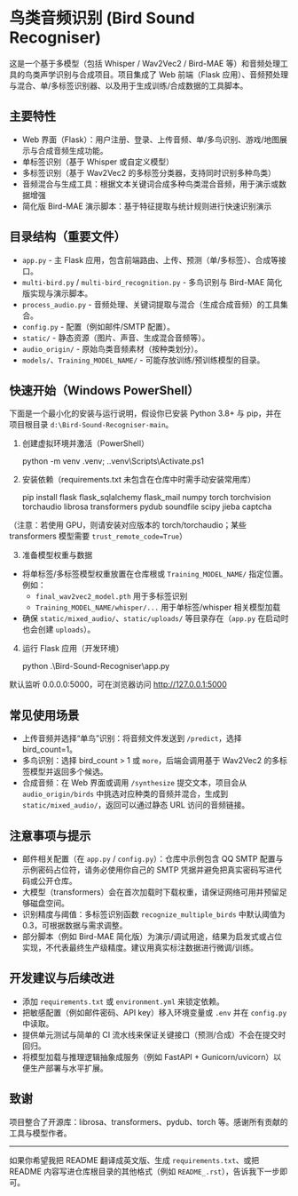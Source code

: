 # 鸟类音频识别 (Bird Sound Recogniser)

这是一个基于多模型（包括 Whisper / Wav2Vec2 / Bird-MAE 等）和音频处理工具的鸟类声学识别与合成项目。项目集成了 Web 前端（Flask 应用）、音频预处理与混合、单/多标签识别器、以及用于生成训练/合成数据的工具脚本。

## 主要特性
- Web 界面（Flask）：用户注册、登录、上传音频、单/多鸟识别、游戏/地图展示与合成音频生成功能。
- 单标签识别（基于 Whisper 或自定义模型）
- 多标签识别（基于 Wav2Vec2 的多标签分类器，支持同时识别多种鸟类）
- 音频混合与生成工具：根据文本关键词合成多种鸟类混合音频，用于演示或数据增强
- 简化版 Bird-MAE 演示脚本：基于特征提取与统计规则进行快速识别演示

## 目录结构（重要文件）
- `app.py` - 主 Flask 应用，包含前端路由、上传、预测（单/多标签）、合成等接口。
- `multi-bird.py` / `multi-bird_recognition.py` - 多鸟识别与 Bird-MAE 简化版实现与演示脚本。
- `process_audio.py` - 音频处理、关键词提取与混合（生成合成音频）的工具集合。
- `config.py` - 配置（例如邮件/SMTP 配置）。
- `static/` - 静态资源（图片、声音、生成混合音频等）。
- `audio_origin/` - 原始鸟类音频素材（按种类划分）。
- `models/`、`Training_MODEL_NAME/` - 可能存放训练/预训练模型的目录。

## 快速开始（Windows PowerShell）
下面是一个最小化的安装与运行说明，假设你已安装 Python 3.8+ 与 pip，并在项目根目录 `d:\Bird-Sound-Recogniser-main`。

1. 创建虚拟环境并激活（PowerShell）

    python -m venv .venv; .\.venv\Scripts\Activate.ps1

2. 安装依赖（requirements.txt 未包含在仓库中时需手动安装常用库）

    pip install flask flask_sqlalchemy flask_mail numpy torch torchvision torchaudio librosa transformers pydub soundfile scipy jieba captcha

（注意：若使用 GPU，则请安装对应版本的 torch/torchaudio；某些 transformers 模型需要 `trust_remote_code=True`）

3. 准备模型权重与数据
- 将单标签/多标签模型权重放置在仓库根或 `Training_MODEL_NAME/` 指定位置。例如：
  - `final_wav2vec2_model.pth` 用于多标签识别
  - `Training_MODEL_NAME/whisper/...` 用于单标签/whisper 相关模型加载
- 确保 `static/mixed_audio/`、`static/uploads/` 等目录存在（`app.py` 在启动时也会创建 `uploads`）。

4. 运行 Flask 应用（开发环境）

    python .\Bird-Sound-Recogniser\app.py

默认监听 0.0.0.0:5000，可在浏览器访问 http://127.0.0.1:5000

## 常见使用场景
- 上传音频并选择“单鸟”识别：将音频文件发送到 `/predict`，选择 bird_count=1。
- 多鸟识别：选择 bird_count > 1 或 `more`，后端会调用基于 Wav2Vec2 的多标签模型并返回多个候选。
- 合成音频：在 Web 界面或调用 `/synthesize` 提交文本，项目会从 `audio_origin/birds` 中挑选对应种类的音频并混合，生成到 `static/mixed_audio/`，返回可以通过静态 URL 访问的音频链接。

## 注意事项与提示
- 邮件相关配置（在 `app.py` / `config.py`）：仓库中示例包含 QQ SMTP 配置与示例密码占位符，请务必使用你自己的 SMTP 凭据并避免把真实密码写进代码或公开仓库。
- 大模型（transformers）会在首次加载时下载权重，请保证网络可用并预留足够磁盘空间。
- 识别精度与阈值：多标签识别函数 `recognize_multiple_birds` 中默认阈值为 0.3，可根据数据与需求调整。
- 部分脚本（例如 Bird-MAE 简化版）为演示/调试用途，结果为启发式或占位实现，不代表最终生产级精度。建议用真实标注数据进行微调/训练。

## 开发建议与后续改进
- 添加 `requirements.txt` 或 `environment.yml` 来锁定依赖。
- 把敏感配置（例如邮件密码、API key）移入环境变量或 `.env` 并在 `config.py` 中读取。
- 提供单元测试与简单的 CI 流水线来保证关键接口（预测/合成）不会在提交时回归。
- 将模型加载与推理逻辑抽象成服务（例如 FastAPI + Gunicorn/uvicorn）以便生产部署与水平扩展。

## 致谢
项目整合了开源库：librosa、transformers、pydub、torch 等。感谢所有贡献的工具与模型作者。

---

如果你希望我把 README 翻译成英文版、生成 `requirements.txt`、或把 README 内容写进仓库根目录的其他格式（例如 `README_.rst`），告诉我下一步即可。 
